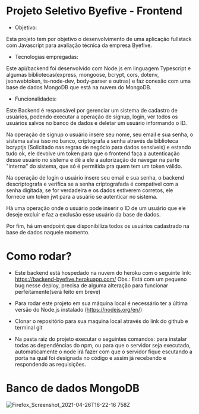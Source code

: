 # Projeto Seletivo Byefive - Frontend

* Objetivo:

Esta projeto tem por objetivo o desenvolvimento de uma aplicação fullstack com Javascript para avaliação técnica da empresa Byefive.

* Tecnologias empregadas:

Este api/backend foi desenvolvido com Node.js em linguagem Typescript e algumas bibliotecas(express, mongoose, bcrypt, cors, dotenv, jsonwebtoken, ts-node-dev, body-parser e outras) e faz conexão com uma base de dados MongoDB que está na nuvem do MongoDB.

* Funcionalidades:

Este Backend é responsável por gerenciar um sistema de cadastro de usuários, podendo executar a operação de signup, login, ver todos os usuários salvos no banco de dados e deletar um usuário informando o ID. 

Na operação de signup o usuário insere seu nome, seu email e sua senha, o sistema salva isso no banco, criptografa a senha através da biblioteca bcryptjs (Solicitado nas regras de negócio para dados sensíveis) e estando tudo ok, ele devolve um token para que o frontend faça a autenticação desse usuário no sistema e dê a ele a autorização de navegar na parte "interna" do sistema, que só é permitida pra quem tem um token válido.

Na operação de login o usuário insere seu email e sua senha, o backend descriptografa e verifica se a senha criptografada é compativel com a senha digitada, se for verdadeira e os dados estiverem corretos, ele fornece um token jwt para a usuário se autenticar no sistema.

Há uma operação onde o usuário pode inserir o ID de um usuário que ele deseje excluir e faz a exclusão esse usuário da base de dados.

Por fim, há um endpoint que disponibiliza todos os usuários cadastrado na base de dados naquele momento.

# Como rodar? 

* Este backend está hospedado na nuvem do heroku com o seguinte link: https://backend-byefive.herokuapp.com/
Obs.: Está com um pequeno bug nesse deploy, precisa de alguma alteração para funcionar perfeitamente(será feito em breve)

* Para rodar este projeto em sua máquina local é necessário ter a última versão do Node.js instalado (https://nodejs.org/en/)
* Clonar o repositório para sua maquina local através do link do github e terminal git
* Na pasta raiz do projeto executar o seguintes comandos: <npm install> para instalar todas as dependências do npm, <npm run start> ou <npm run start:dev> para que o servidor seja executado, automaticamente o node irá fazer com que o servidor fique escutando a porta na qual foi designada no código e assim já recebendo e respondendo as requisições.

# Banco de dados MongoDB

![Firefox_Screenshot_2021-04-26T16-22-16 758Z](https://user-images.githubusercontent.com/71237016/116117814-0ccb8580-a693-11eb-9ba5-e5dcab8d7ddb.png)




